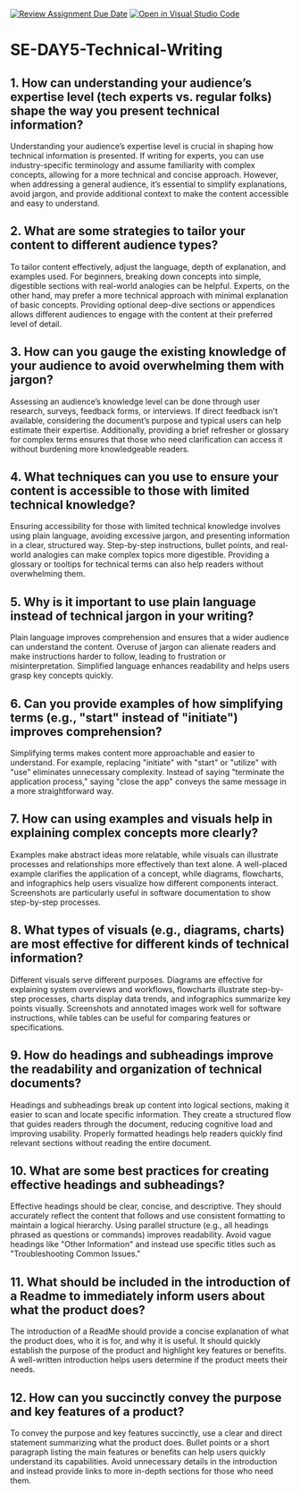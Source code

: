 [![Review Assignment Due Date](https://classroom.github.com/assets/deadline-readme-button-22041afd0340ce965d47ae6ef1cefeee28c7c493a6346c4f15d667ab976d596c.svg)](https://classroom.github.com/a/zsAR-pyY)
[![Open in Visual Studio Code](https://classroom.github.com/assets/open-in-vscode-2e0aaae1b6195c2367325f4f02e2d04e9abb55f0b24a779b69b11b9e10269abc.svg)](https://classroom.github.com/online_ide?assignment_repo_id=18456903&assignment_repo_type=AssignmentRepo)
# SE-DAY5-Technical-Writing
## 1. How can understanding your audience’s expertise level (tech experts vs. regular folks) shape the way you present technical information?
Understanding your audience’s expertise level is crucial in shaping how technical information is presented. If writing for experts, you can use industry-specific terminology and assume familiarity with complex concepts, allowing for a more technical and concise approach. However, when addressing a general audience, it’s essential to simplify explanations, avoid jargon, and provide additional context to make the content accessible and easy to understand.
## 2. What are some strategies to tailor your content to different audience types?
To tailor content effectively, adjust the language, depth of explanation, and examples used. For beginners, breaking down concepts into simple, digestible sections with real-world analogies can be helpful. Experts, on the other hand, may prefer a more technical approach with minimal explanation of basic concepts. Providing optional deep-dive sections or appendices allows different audiences to engage with the content at their preferred level of detail.
## 3. How can you gauge the existing knowledge of your audience to avoid overwhelming them with jargon?
Assessing an audience’s knowledge level can be done through user research, surveys, feedback forms, or interviews. If direct feedback isn’t available, considering the document’s purpose and typical users can help estimate their expertise. Additionally, providing a brief refresher or glossary for complex terms ensures that those who need clarification can access it without burdening more knowledgeable readers.
## 4. What techniques can you use to ensure your content is accessible to those with limited technical knowledge?
Ensuring accessibility for those with limited technical knowledge involves using plain language, avoiding excessive jargon, and presenting information in a clear, structured way. Step-by-step instructions, bullet points, and real-world analogies can make complex topics more digestible. Providing a glossary or tooltips for technical terms can also help readers without overwhelming them.
## 5. Why is it important to use plain language instead of technical jargon in your writing?
Plain language improves comprehension and ensures that a wider audience can understand the content. Overuse of jargon can alienate readers and make instructions harder to follow, leading to frustration or misinterpretation. Simplified language enhances readability and helps users grasp key concepts quickly.
## 6. Can you provide examples of how simplifying terms (e.g., "start" instead of "initiate") improves comprehension?
Simplifying terms makes content more approachable and easier to understand. For example, replacing "initiate" with "start" or "utilize" with "use" eliminates unnecessary complexity. Instead of saying "terminate the application process," saying "close the app" conveys the same message in a more straightforward way.
## 7. How can using examples and visuals help in explaining complex concepts more clearly?
Examples make abstract ideas more relatable, while visuals can illustrate processes and relationships more effectively than text alone. A well-placed example clarifies the application of a concept, while diagrams, flowcharts, and infographics help users visualize how different components interact. Screenshots are particularly useful in software documentation to show step-by-step processes.
## 8. What types of visuals (e.g., diagrams, charts) are most effective for different kinds of technical information?
Different visuals serve different purposes. Diagrams are effective for explaining system overviews and workflows, flowcharts illustrate step-by-step processes, charts display data trends, and infographics summarize key points visually. Screenshots and annotated images work well for software instructions, while tables can be useful for comparing features or specifications.
## 9. How do headings and subheadings improve the readability and organization of technical documents?
Headings and subheadings break up content into logical sections, making it easier to scan and locate specific information. They create a structured flow that guides readers through the document, reducing cognitive load and improving usability. Properly formatted headings help readers quickly find relevant sections without reading the entire document.
## 10. What are some best practices for creating effective headings and subheadings?
Effective headings should be clear, concise, and descriptive. They should accurately reflect the content that follows and use consistent formatting to maintain a logical hierarchy. Using parallel structure (e.g., all headings phrased as questions or commands) improves readability. Avoid vague headings like "Other Information" and instead use specific titles such as "Troubleshooting Common Issues."
## 11. What should be included in the introduction of a Readme to immediately inform users about what the product does?
The introduction of a ReadMe should provide a concise explanation of what the product does, who it is for, and why it is useful. It should quickly establish the purpose of the product and highlight key features or benefits. A well-written introduction helps users determine if the product meets their needs.
## 12. How can you succinctly convey the purpose and key features of a product?
To convey the purpose and key features succinctly, use a clear and direct statement summarizing what the product does. Bullet points or a short paragraph listing the main features or benefits can help users quickly understand its capabilities. Avoid unnecessary details in the introduction and instead provide links to more in-depth sections for those who need them.
